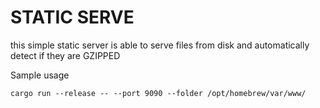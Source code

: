 # STATIC SERVE

this simple static server is able to serve files from disk and automatically detect if they are GZIPPED

Sample usage

```
cargo run --release -- --port 9090 --folder /opt/homebrew/var/www/
```